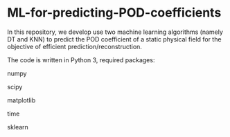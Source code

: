 # ML-for-predicting-POD-coefficients
In this repository, we develop use two machine learning algorithms (namely DT and KNN) to predict the POD coefficient of a static physical field for the objective of efficient prediction/reconstruction.

The code is written in Python 3, required packages:

numpy

scipy

matplotlib

time

sklearn
